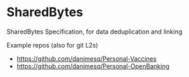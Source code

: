 # SharedBytes
SharedBytes Specification, for data deduplication and linking

Example repos (also for git L2s)
* https://github.com/danimesq/Personal-Vaccines
* https://github.com/danimesq/Personal-OpenBanking
